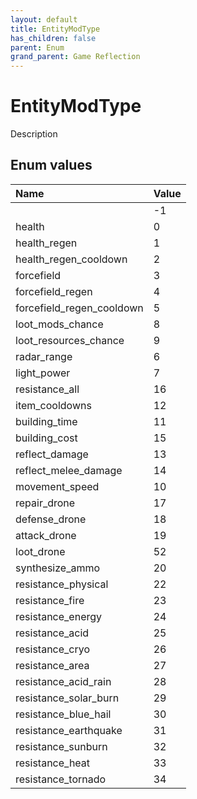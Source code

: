 ```yaml
---
layout: default
title: EntityModType
has_children: false
parent: Enum
grand_parent: Game Reflection
---
```

# EntityModType
Description 

## Enum values

| Name | Value |
|:-------------|:--------------|
|  | -1 |
| health | 0 |
| health_regen | 1 |
| health_regen_cooldown | 2 |
| forcefield | 3 |
| forcefield_regen | 4 |
| forcefield_regen_cooldown | 5 |
| loot_mods_chance | 8 |
| loot_resources_chance | 9 |
| radar_range | 6 |
| light_power | 7 |
| resistance_all | 16 |
| item_cooldowns | 12 |
| building_time | 11 |
| building_cost | 15 |
| reflect_damage | 13 |
| reflect_melee_damage | 14 |
| movement_speed | 10 |
| repair_drone | 17 |
| defense_drone | 18 |
| attack_drone | 19 |
| loot_drone | 52 |
| synthesize_ammo | 20 |
| resistance_physical | 22 |
| resistance_fire | 23 |
| resistance_energy | 24 |
| resistance_acid | 25 |
| resistance_cryo | 26 |
| resistance_area | 27 |
| resistance_acid_rain | 28 |
| resistance_solar_burn | 29 |
| resistance_blue_hail | 30 |
| resistance_earthquake | 31 |
| resistance_sunburn | 32 |
| resistance_heat | 33 |
| resistance_tornado | 34 |

